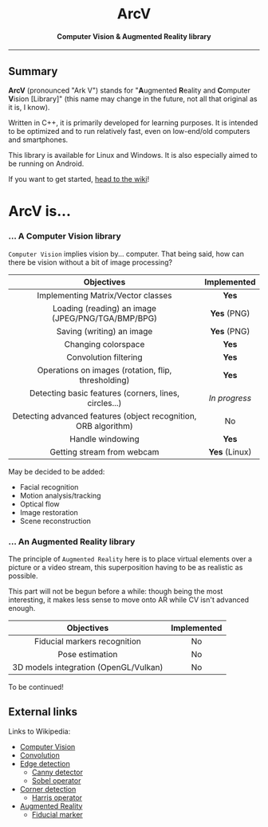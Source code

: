<h1 align="center">
    ArcV
</h1>

<h4 align="center">Computer Vision &amp; Augmented Reality library</h4>

---

## Summary

**ArcV** (pronounced "Ark V") stands for "**A**ugmented **R**eality and **C**omputer **V**ision [Library]" (this name may change in the future, not all that original as it is, I know).

Written in C++, it is primarily developed for learning purposes. It is intended to be optimized and to run relatively fast, even on low-end/old computers and smartphones.

This library is available for Linux and Windows. It is also especially aimed to be running on Android.

If you want to get started, [head to the wiki](https://github.com/Razakhel/ArcV/wiki)!

# ArcV is...

### ... A **C**omputer **V**ision library

`Computer Vision` implies vision by... computer. That being said, how can there be vision without a bit of image processing?

| Objectives | Implemented |
| :--------: | :---------: |
| Implementing Matrix/Vector classes | **Yes** |
| Loading (reading) an image (JPEG/PNG/TGA/BMP/BPG) | **Yes** (PNG) |
| Saving (writing) an image | **Yes** (PNG) |
| Changing colorspace | **Yes** |
| Convolution filtering | **Yes** |
| Operations on images (rotation, flip, thresholding) | **Yes** |
| Detecting basic features (corners, lines, circles...) | _In progress_ |
| Detecting advanced features (object recognition, ORB algorithm) | No |
| Handle windowing | **Yes** |
| Getting stream from webcam | **Yes** (Linux) |

May be decided to be added:
- Facial recognition
- Motion analysis/tracking
- Optical flow
- Image restoration
- Scene reconstruction

### ... An **A**ugmented **R**eality library

The principle of `Augmented Reality` here is to place virtual elements over a picture or a video stream, this superposition having to be as realistic as possible.

This part will not be begun before a while: though being the most interesting, it makes less sense to move onto AR while CV isn't advanced enough.

| Objectives | Implemented |
| :---------: | :---------: |
| Fiducial markers recognition | No |
| Pose estimation | No |
| 3D models integration (OpenGL/Vulkan) | No |

To be continued!

## External links

Links to Wikipedia:
- [Computer Vision](https://en.wikipedia.org/wiki/Computer_vision)
- [Convolution](https://en.wikipedia.org/wiki/Kernel_(image_processing))
- [Edge detection](https://en.wikipedia.org/wiki/Edge_detection)
  - [Canny detector](https://en.wikipedia.org/wiki/Canny_edge_detector)
  - [Sobel operator](https://en.wikipedia.org/wiki/Sobel_operator)
- [Corner detection](https://en.wikipedia.org/wiki/Corner_detection)
  - [Harris operator](https://en.wikipedia.org/wiki/Corner_detection#The_Harris_.26_Stephens_.2F_Plessey_.2F_Shi.E2.80.93Tomasi_corner_detection_algorithms)
- [Augmented Reality](https://en.wikipedia.org/wiki/Augmented_reality)
  - [Fiducial marker](https://en.wikipedia.org/wiki/Fiducial_marker)
